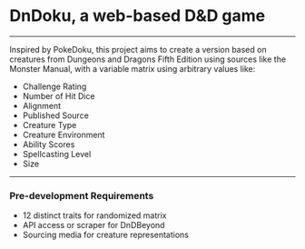 # DnDoku, a web-based D&D game
---
Inspired by PokeDoku, this project aims to create a version based on creatures from Dungeons and Dragons Fifth Edition using sources like the Monster Manual, with a variable matrix using arbitrary values like:
- Challenge Rating
- Number of Hit Dice
- Alignment
- Published Source
- Creature Type
- Creature Environment
- Ability Scores
- Spellcasting Level
- Size

---
### Pre-development Requirements
- 12 distinct traits for randomized matrix
- API access or scraper for DnDBeyond
- Sourcing media for creature representations
